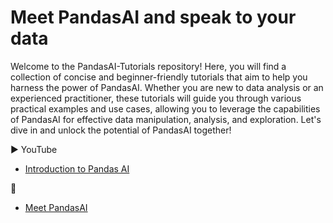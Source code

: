 # Meet PandasAI and speak to your data
Welcome to the PandasAI-Tutorials repository! Here, you will find a collection of concise and beginner-friendly tutorials that aim to help you harness the power of PandasAI. Whether you are new to data analysis or an experienced practitioner, these tutorials will guide you through various practical examples and use cases, allowing you to leverage the capabilities of PandasAI for effective data manipulation, analysis, and exploration. Let's dive in and unlock the potential of PandasAI together!

▶️ YouTube
- [Introduction to Pandas AI](https://youtu.be/aUds2W7A_FY)

🚀 
- [Meet PandasAI](https://levelup.gitconnected.com/pandasai-unlocking-the-power-of-data-with-generative-ai-3196cbccba34)
